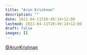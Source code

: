 ```yaml
---
title: "Arun Krishnan"
description: ""
date: 2021-04-11T20:49:14+12:00
lastmod: 2021-04-11T20:49:14+12:00
draft: false
images: []
---
```


[@ArunKrishnan](https://www.linkedin.com/in/arunkrishnanict/)